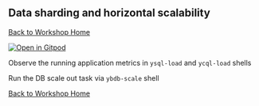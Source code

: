 ## Data sharding and horizontal scalability

[Back to Workshop Home][home]

[![Open in Gitpod][logo-gitpod]][gp-scale]

Observe the running application metrics in `ysql-load` and `ycql-load` shells

Run the DB scale out task via `ybdb-scale` shell

[Back to Workshop Home][home]

[home]: ../../README.md
[logo-gitpod]: https://gitpod.io/button/open-in-gitpod.svg
[gp-scale]: https://gitpod.io/#https://github.com/yogendra/ybdb-workshop/tree/ws/scale
